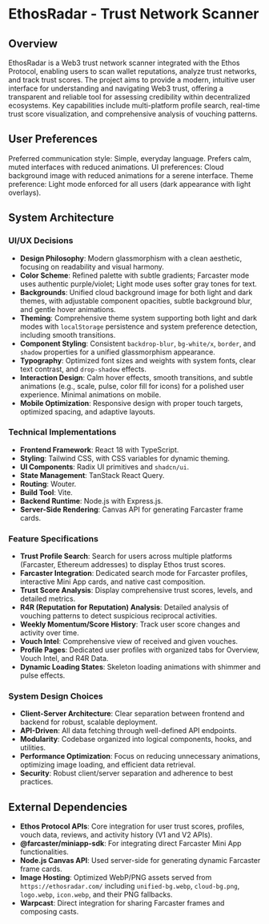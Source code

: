 # EthosRadar - Trust Network Scanner

## Overview
EthosRadar is a Web3 trust network scanner integrated with the Ethos Protocol, enabling users to scan wallet reputations, analyze trust networks, and track trust scores. The project aims to provide a modern, intuitive user interface for understanding and navigating Web3 trust, offering a transparent and reliable tool for assessing credibility within decentralized ecosystems. Key capabilities include multi-platform profile search, real-time trust score visualization, and comprehensive analysis of vouching patterns.

## User Preferences
Preferred communication style: Simple, everyday language.
Prefers calm, muted interfaces with reduced animations.
UI preferences: Cloud background image with reduced animations for a serene interface.
Theme preference: Light mode enforced for all users (dark appearance with light overlays).

## System Architecture

### UI/UX Decisions
- **Design Philosophy**: Modern glassmorphism with a clean aesthetic, focusing on readability and visual harmony.
- **Color Scheme**: Refined palette with subtle gradients; Farcaster mode uses authentic purple/violet; Light mode uses softer gray tones for text.
- **Backgrounds**: Unified cloud background image for both light and dark themes, with adjustable component opacities, subtle background blur, and gentle hover animations.
- **Theming**: Comprehensive theme system supporting both light and dark modes with `localStorage` persistence and system preference detection, including smooth transitions.
- **Component Styling**: Consistent `backdrop-blur`, `bg-white/x`, `border`, and `shadow` properties for a unified glassmorphism appearance.
- **Typography**: Optimized font sizes and weights with system fonts, clear text contrast, and `drop-shadow` effects.
- **Interaction Design**: Calm hover effects, smooth transitions, and subtle animations (e.g., scale, pulse, color fill for icons) for a polished user experience. Minimal animations on mobile.
- **Mobile Optimization**: Responsive design with proper touch targets, optimized spacing, and adaptive layouts.

### Technical Implementations
- **Frontend Framework**: React 18 with TypeScript.
- **Styling**: Tailwind CSS, with CSS variables for dynamic theming.
- **UI Components**: Radix UI primitives and `shadcn/ui`.
- **State Management**: TanStack React Query.
- **Routing**: Wouter.
- **Build Tool**: Vite.
- **Backend Runtime**: Node.js with Express.js.
- **Server-Side Rendering**: Canvas API for generating Farcaster frame cards.

### Feature Specifications
- **Trust Profile Search**: Search for users across multiple platforms (Farcaster, Ethereum addresses) to display Ethos trust scores.
- **Farcaster Integration**: Dedicated search mode for Farcaster profiles, interactive Mini App cards, and native cast composition.
- **Trust Score Analysis**: Display comprehensive trust scores, levels, and detailed metrics.
- **R4R (Reputation for Reputation) Analysis**: Detailed analysis of vouching patterns to detect suspicious reciprocal activities.
- **Weekly Momentum/Score History**: Track user score changes and activity over time.
- **Vouch Intel**: Comprehensive view of received and given vouches.
- **Profile Pages**: Dedicated user profiles with organized tabs for Overview, Vouch Intel, and R4R Data.
- **Dynamic Loading States**: Skeleton loading animations with shimmer and pulse effects.

### System Design Choices
- **Client-Server Architecture**: Clear separation between frontend and backend for robust, scalable deployment.
- **API-Driven**: All data fetching through well-defined API endpoints.
- **Modularity**: Codebase organized into logical components, hooks, and utilities.
- **Performance Optimization**: Focus on reducing unnecessary animations, optimizing image loading, and efficient data retrieval.
- **Security**: Robust client/server separation and adherence to best practices.

## External Dependencies

- **Ethos Protocol APIs**: Core integration for user trust scores, profiles, vouch data, reviews, and activity history (V1 and V2 APIs).
- **@farcaster/miniapp-sdk**: For integrating direct Farcaster Mini App functionalities.
- **Node.js Canvas API**: Used server-side for generating dynamic Farcaster frame cards.
- **Image Hosting**: Optimized WebP/PNG assets served from `https://ethosradar.com/` including `unified-bg.webp`, `cloud-bg.png`, `logo.webp`, `icon.webp`, and their PNG fallbacks.
- **Warpcast**: Direct integration for sharing Farcaster frames and composing casts.